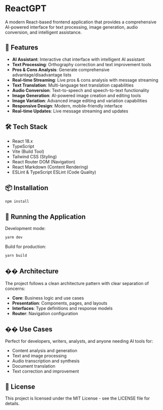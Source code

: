# ReactGPT

A modern React-based frontend application that provides a comprehensive AI-powered interface for text processing, image generation, audio conversion, and intelligent assistance.

## 🚀 Features

- **AI Assistant**: Interactive chat interface with intelligent AI assistant
- **Text Processing**: Orthography correction and text improvement tools
- **Pros & Cons Analysis**: Generate comprehensive advantage/disadvantage lists
- **Real-time Streaming**: Live pros & cons analysis with message streaming
- **Text Translation**: Multi-language text translation capabilities
- **Audio Conversion**: Text-to-speech and speech-to-text functionality
- **Image Generation**: AI-powered image creation and editing tools
- **Image Variation**: Advanced image editing and variation capabilities
- **Responsive Design**: Modern, mobile-friendly interface
- **Real-time Updates**: Live message streaming and updates

## 🛠️ Tech Stack

- React 18.x
- TypeScript
- Vite (Build Tool)
- Tailwind CSS (Styling)
- React Router DOM (Navigation)
- React Markdown (Content Rendering)
- ESLint & TypeScript ESLint (Code Quality)

## 📦 Installation

```bash
npm install
```

## 🚀 Running the Application

Development mode:
```bash
yarm dev
```

Build for production:
```bash
yarn build
```

## ��️ Architecture

The project follows a clean architecture pattern with clear separation of concerns:

- **Core**: Business logic and use cases
- **Presentation**: Components, pages, and layouts
- **Interfaces**: Type definitions and response models
- **Router**: Navigation configuration

## �� Use Cases

Perfect for developers, writers, analysts, and anyone needing AI tools for:
- Content analysis and generation
- Text and image processing
- Audio transcription and synthesis
- Document translation
- Text correction and improvement

## 📝 License

This project is licensed under the MIT License - see the LICENSE file for details.

